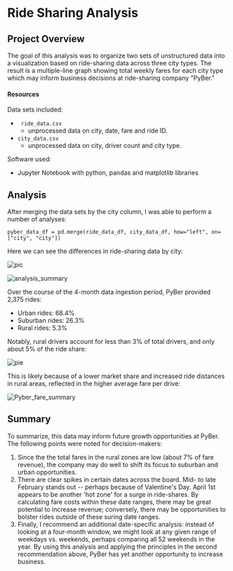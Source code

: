 # Ride Sharing Analysis

## Project Overview
The goal of this analysis was to organize two sets of unstructured data into a visualization based on ride-sharing data across three city types. The result is a multiple-line graph showing total weekly fares for each city type which may inform business decisions at ride-sharing company "PyBer."

#### Resources 
Data sets included:

- ``` ride_data.csv``` 
    * unprocessed data on city, date, fare and ride ID.
- ```city_data.csv``` 
    * unprocessed data on city, driver count and city type. 

Software used:
* Jupyter Notebook with python, pandas and matplotlib libraries

## Analysis

After merging the data sets by the city column, I was able to perform a number of analyses:

```pyber_data_df = pd.merge(ride_data_df, city_data_df, how="left", on=["city", "city"])```


Here we can see the differences in ride-sharing data by city:

![pic](images/Fig1.png)

![analysis_summary](https://user-images.githubusercontent.com/87148145/151737360-629f2da4-e168-47d3-8bab-28bca8ff1c8d.PNG)

Over the course of the 4-month data ingestion period, PyBer provided 2,375 rides:
- Urban rides: 68.4% 
- Suburban rides: 26.3% 
- Rural rides: 5.3% 

Notably, rural drivers account for less than 3% of total drivers, and only about 5% of the ride share:

![pie](images/Fig6.png)

This is likely because of a lower market share and increased ride distances in rural areas, reflected in the higher average fare per drive:

![Pyber_fare_summary](https://user-images.githubusercontent.com/87148145/151737655-cc3f78dc-abb1-4b52-b945-a94ded6d5fd9.png)


## Summary
To summarize, this data may inform future growth opportunities at PyBer. The following points were noted for decision-makers:

1. Since the the total fares in the rural zones are low (about 7% of fare revenue), the company may do well to shift its focus to suburban and urban opportunities. 
2. There are clear spikes in certain dates across the board. Mid- to late February stands out -- perhaps because of Valentine's Day. April 1st appears to be another 'hot zone' for a surge in ride-shares. By calculating fare costs within these date ranges, there may be great potential to increase revenue; conversely, there may be opportunities to bolster rides outside of these suring date ranges. 
3. Finally, I recommend an additional date-specific analysis: instead of looking at a four-month window, we might look at any given range of weekdays vs. weekends, perhaps comparing all 52 weekends in the year. By using this analysis and applying the principles in the second recommendation above, PyBer has yet another opportunity to increase business. 

